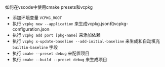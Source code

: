 如何在vscode中使用cmake presets和vcpkg

- 添加环境变量 `VCPKG_ROOT`
- 执行 `vcpkg new --application` 来生成vcpkg.json和vcpkg-configuration.json
- 执行 `vcpkg add port [pkg-name]` 来添加依赖
- 执行 `vcpkg x-update-baseline --add-initial-baseline` 来生成和自动填充 `builtin-baseline` 字段
- 执行 `cmake --preset debug` 来配置项目
- 执行 `cmake --build --preset debug` 来生成项目
